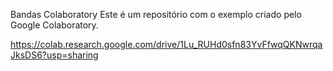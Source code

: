 Bandas Colaboratory
Este é um repositório com o exemplo criado pelo Google Colaboratory.

https://colab.research.google.com/drive/1Lu_RUHd0sfn83YvFfwqQKNwrqaJksDS6?usp=sharing
